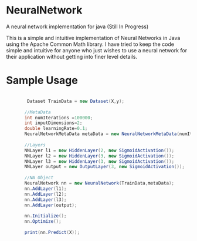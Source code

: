 # NeuralNetwork

A neural network implementation for java (Still In Progress)

This is a simple and intuitive implementation of Neural Networks in Java using the Apache Common Math library. 
I have tried to keep the code simple and intuitive for anyone who just wishes to use a neural network for their application 
without getting into finer level details. 


# Sample Usage

```java

        Dataset TrainData = new Dataset(X,y);
       
       //MetaData
       int numIterations =100000;
       int inputDimensions=2;
       double learningRate=0.1;
       NeuralNetworkMetaData metaData = new NeuralNetworkMetaData(numIterations,inputDimensions,learningRate);
       
       //Layers
       NNLayer l1 = new HiddenLayer(2, new SigmoidActivation());
       NNLayer l2 = new HiddenLayer(3, new SigmoidActivation());
       NNLayer l3 = new HiddenLayer(3, new SigmoidActivation());
       NNLayer output = new OutputLayer(3, new SigmoidActivation());
       
       //NN Object
       NeuralNetwork nn = new NeuralNetwork(TrainData,metaData);
       nn.AddLayer(l1);
       nn.AddLayer(l2);
       nn.AddLayer(l3);
       nn.AddLayer(output);                                                     //MUST ADD output layer in the END only!!!
        
       nn.Initialize();                                                         //initialize the weights in layers
       nn.Optimize();                                                           //run gradient descent
       
       print(nn.Predict(X));                                                    //predict on the same 3 examples
       
```